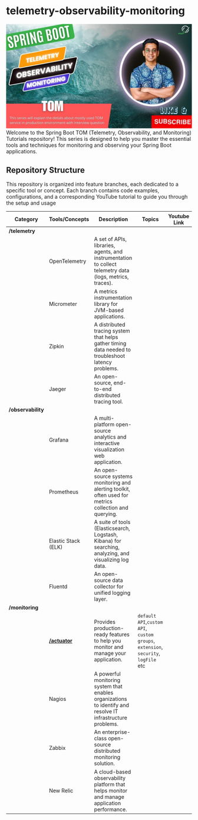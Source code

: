 # telemetry-observability-monitoring
![spring-boot-tom.jpg](src/main/resources/static/spring-boot-tom.jpg)
Welcome to the Spring Boot TOM (Telemetry, Observability, and Monitoring) Tutorials repository! This series is designed to help you master the essential tools and techniques for monitoring and observing your Spring Boot applications.

## Repository Structure
This repository is organized into feature branches, each dedicated to a specific tool or concept. Each branch contains code examples, configurations, and a corresponding YouTube tutorial to guide you through the setup and usage

| **Category**       | **Tools/Concepts**                                                                  | **Description**                                                                                             | Topics                                                                              | Youtube Link |
|--------------------|-------------------------------------------------------------------------------------|-------------------------------------------------------------------------------------------------------------|-------------------------------------------------------------------------------------|--------------|
| **/telemetry**     |                                                                                     |                                                                                                             |                                                                                     |              |
|                    | OpenTelemetry                                                                       | A set of APIs, libraries, agents, and instrumentation to collect telemetry data (logs, metrics, traces).    |                                                                                     |              |
|                    | Micrometer                                                                          | A metrics instrumentation library for JVM-based applications.                                               |                                                                                     |              |
|                    | Zipkin                                                                              | A distributed tracing system that helps gather timing data needed to troubleshoot latency problems.         |                                                                                     |              |
|                    | Jaeger                                                                              | An open-source, end-to-end distributed tracing tool.                                                        |                                                                                     |              |
| **/observability** |                                                                                     |                                                                                                             |                                                                                     |              |
|                    | Grafana                                                                             | A multi-platform open-source analytics and interactive visualization web application.                       |                                                                                     |              |                                                                                                             |
|                    | Prometheus                                                                          | An open-source systems monitoring and alerting toolkit, often used for metrics collection and querying.     |                                                                                     |              |
|                    | Elastic Stack (ELK)                                                                 | A suite of tools (Elasticsearch, Logstash, Kibana) for searching, analyzing, and visualizing log data.      |                                                                                     |              |
|                    | Fluentd                                                                             | An open-source data collector for unified logging layer.                                                    |                                                                                     |              |
| **/monitoring**    |                                                                                     |
|                    | **[/actuator](https://github.com/atquil/spring-boot-tom/tree/monitoring/actuator)** | Provides production-ready features to help you monitor and manage your application.                         | `default API`,`custom API`, `custom groups`, `extension`, `security`, `logFile` etc |              |                                                                                                   |
|                    | Nagios                                                                              | A powerful monitoring system that enables organizations to identify and resolve IT infrastructure problems. |                                                                                     |              |
|                    | Zabbix                                                                              | An enterprise-class open-source distributed monitoring solution.                                            |                                                                                     |              |
|                    | New Relic                                                                           | A cloud-based observability platform that helps monitor and manage application performance.                 |                                                                                     |              |
